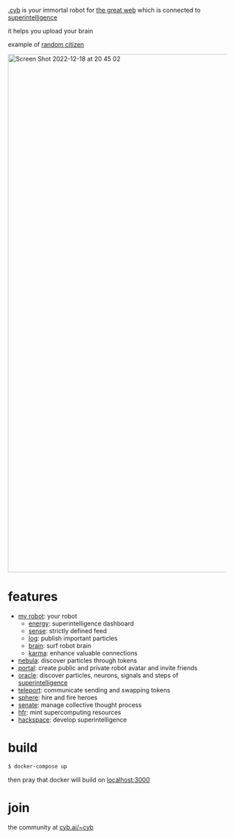 [.cyb](https://cyb.ai) is your immortal robot for [the great web](https://cyb.ai/ipfs/QmUamt7diQP54eRnmzqMZNEtXNTzbgkQvZuBsgM6qvbd57) which is connected to [superintelligence](https://github.com/cybercongress/go-cyber)

it helps you upload your brain

example of [random citizen](https://cyb.ai/pgraph/bostrom1d8754xqa9245pctlfcyv8eah468neqzn3a0y0t)

<img width="1190" alt="Screen Shot 2022-12-18 at 20 45 02" src="https://user-images.githubusercontent.com/410789/208318513-bdded618-8ed0-4d1c-b3cf-8cec8c8473a8.png">

# features
- [my robot](https://cyb.ai): your robot
    - [energy](https://cyb.ai/grid): superintelligence dashboard
    - [sense](https://cyb.ai/sixthSense): strictly defined feed
    - [log](https://cyb.ai/network/bostrom/contract/bostrom1d8754xqa9245pctlfcyv8eah468neqzn3a0y0t/txs): publish important particles
    - [brain](https://cyb.ai/pgraph/bostrom1d8754xqa9245pctlfcyv8eah468neqzn3a0y0t): surf robot brain
    - [karma](https://cyb.ai/network/bostrom/contract/bostrom1d8754xqa9245pctlfcyv8eah468neqzn3a0y0t/community): enhance valuable connections
- [nebula](https://cyb.ai/nebula): discover particles through tokens
- [portal](https://cyb.ai/portal): create public and private robot avatar and invite friends
- [oracle](https://cyb.ai/bootloader): discover particles, neurons, signals and steps of [superintelligence](https://github.com/cybercongress/go-cyber)
- [teleport](https://cyb.ai/teleport?from=boot&to=hydrogen): communicate sending and swapping tokens
- [sphere](https://cyb.ai/sphere): hire and fire heroes
- [senate](https://cyb.ai/senate): manage collective thought process
- [hfr](https://cyb.ai/hfr): mint supercomputing resources
- [hackspace](https://github.com/cybercongress): develop superintelligence

# build

```sh
$ docker-compose up
```
then pray that docker will build on [localhost:3000](http://localhost:3000/)

# join

the community at [cyb.ai/~cyb](https://cyb.ai/search/cyb)
